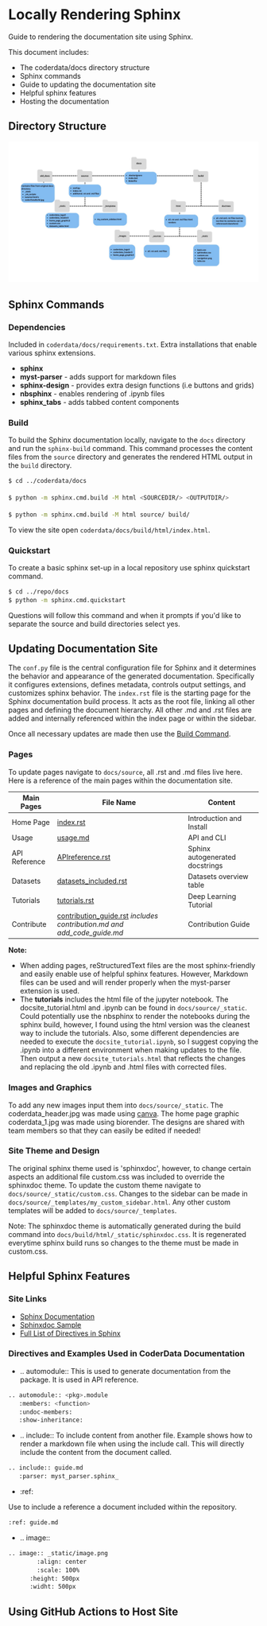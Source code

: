 
# Locally Rendering Sphinx

Guide to rendering the documentation site using Sphinx. 

This document includes:
- The coderdata/docs directory structure
- Sphinx commands
- Guide to updating the documentation site 
- Helpful sphinx features
- Hosting the documentation


## Directory Structure

![Directory Structure](sphinx_dir_struct.jpg?raw=true)

## Sphinx Commands

### Dependencies

Included in `coderdata/docs/requirements.txt`. Extra installations that enable various sphinx extensions.

- **sphinx** 
- **myst-parser**   - adds support for markdown files
- **sphinx-design** - provides extra design functions (i.e buttons and grids)
- **nbsphinx**      - enables rendering of .ipynb files
- **sphinx_tabs**   - adds tabbed content components

### Build

To build the Sphinx documentation locally, navigate to the `docs` directory and run the `sphinx-build` command. This command processes the content files from the `source` directory and generates the rendered HTML output in the `build` directory.

```sh
$ cd ../coderdata/docs

$ python -m sphinx.cmd.build -M html <SOURCEDIR/> <OUTPUTDIR/>

$ python -m sphinx.cmd.build -M html source/ build/
```
To view the site open `coderdata/docs/build/html/index.html`.

### Quickstart

To create a basic sphinx set-up in a local repository use sphinx quickstart command.

```sh
$ cd ../repo/docs
$ python -m sphinx.cmd.quickstart
```
Questions will follow this command and when it prompts if you'd like to separate the source and build directories select yes. 

## Updating Documentation Site 

The `conf.py` file is the central configuration file for Sphinx and it determines the behavior and appearance of the generated documentation. Specifically it configures extensions, defines metadata, controls output settings, and customizes sphinx behavior. The `index.rst` file is the starting page for the Sphinx documentation build process. It acts as the root file, linking all other pages and defining the document hierarchy. All other .md and .rst files are added and internally referenced within the index page or within the sidebar. 

Once all necessary updates are made then use the [Build Command](#build).

### Pages

To update pages navigate to `docs/source`, all .rst and .md files live here. Here is a reference of the main pages within the documentation site. 

|  Main Pages      | File Name                                                               | Content                        |
| -----------------| ----------------------------------------------------------------------- | ------------------------------ |
| Home Page        | [index.rst](source/index.rst)                                           | Introduction and Install       |
| Usage            | [usage.md](source/usage.md)                                             | API and CLI                    |
| API Reference    | [APIreference.rst](source/APIreference.rst)                             | Sphinx autogenerated docstrings|
| Datasets         | [datasets_included.rst](source/datasets_included.rst)                   | Datasets overview table        |
| Tutorials        | [tutorials.rst](source/tutorials.rst)                                   | Deep Learning Tutorial         |
| Contribute       | [contribution_guide.rst](source/contribution_guide.rst) *includes contribution.md and add_code_guide.md* | Contribution Guide             |

**Note:** 
- When adding pages, reStructuredText files are the most sphinx-friendly and easily enable use of helpful sphinx features. However, Markdown files can be used and will render properly when the myst-parser extension is used. 
- The **tutorials** includes the html file of the jupyter notebook. The docsite_tutorial.html and .ipynb can be found in `docs/source/_static`. Could potentially use the nbsphinx to render the notebooks during the sphinx build, however, I found using the html version was the cleanest way to include the tutorials. Also, some different dependencies are needed to execute the `docsite_tutorial.ipynb`, so I suggest copying the .ipynb into a different environment when making updates to the file. Then output a new `docsite_tutorials.html` that reflects the changes and replacing the old .ipynb and .html files with corrected files.

### Images and Graphics

To add any new images input them into `docs/source/_static`. The coderdata_header.jpg was made using [canva](https://www.canva.com/). The home page graphic coderdata_1.jpg was made using biorender. The designs are shared with team members so that they can easily be edited if needed!

### Site Theme and Design

The original sphinx theme used is 'sphinxdoc', however, to change certain aspects an additional file custom.css was included to override the sphinxdoc theme. To update the custom theme navigate to `docs/source/_static/custom.css`. Changes to the sidebar can be made in `docs/source/_templates/my_custom_sidebar.html`. Any other custom templates will be added to `docs/source/_templates`.

Note: The sphinxdoc theme is automatically generated during the build command into `docs/build/html/_static/sphinxdoc.css`. It is regenerated everytime sphinx build runs so changes to the theme must be made in custom.css. 


## Helpful Sphinx Features

### Site Links

- [Sphinx Documentation](https://www.sphinx-doc.org/en/master/index.html)
- [Sphinxdoc Sample](https://sphinx-themes.org/sample-sites/default-sphinxdoc/)
- [Full List of Directives in Sphinx](https://www.sphinx-doc.org/en/master/usage/restructuredtext/basics.html#rst-directives)
<!-- - [Generating Documentation from docstrings](https://sphinx-rtd-tutorial.readthedocs.io/en/latest/build-the-docs.html#building-our-documentation) -->


### Directives and Examples Used in CoderData Documentation

- .. automodule::
This is used to generate documentation from the package. It is used in API reference.

```sh
.. automodule:: <pkg>.module
   :members: <function>
   :undoc-members:
   :show-inheritance:
```

- .. include::
To include content from another file. Example shows how to render a markdown file when using the include call. This will directly include the content from the document called. 

```sh
.. include:: guide.md
   :parser: myst_parser.sphinx_ 
```

- :ref:

Use to include a reference a document included within the repository.

```sh
:ref: guide.md
```

- .. image::

```sh
.. image:: _static/image.png   
		:align: center
		:scale: 100%
      :height: 500px
      :widht: 500px
```
## Using GitHub Actions to Host Site

